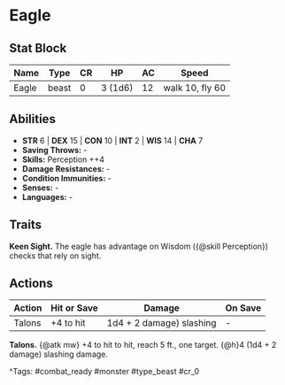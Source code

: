 # Eagle

## Stat Block

| Name | Type | CR | HP | AC | Speed |
|------|------|----|----|----|-------|
| Eagle | beast | 0 | 3 (1d6) | 12 | walk 10, fly 60 |

## Abilities

- **STR** 6 | **DEX** 15 | **CON** 10 | **INT** 2 | **WIS** 14 | **CHA** 7
- **Saving Throws:** -  
- **Skills:** Perception ++4  
- **Damage Resistances:** -  
- **Condition Immunities:** -  
- **Senses:** -  
- **Languages:** -

## Traits

**Keen Sight.** The eagle has advantage on Wisdom ({@skill Perception}) checks that rely on sight.


## Actions

| Action | Hit or Save | Damage | On Save |
|--------|--------------|--------|----------|
| Talons | +4 to hit | 1d4 + 2 damage) slashing | - |

**Talons.** {@atk mw} +4 to hit to hit, reach 5 ft., one target. {@h}4 (1d4 + 2 damage) slashing damage.


^Tags: #combat_ready #monster #type_beast #cr_0